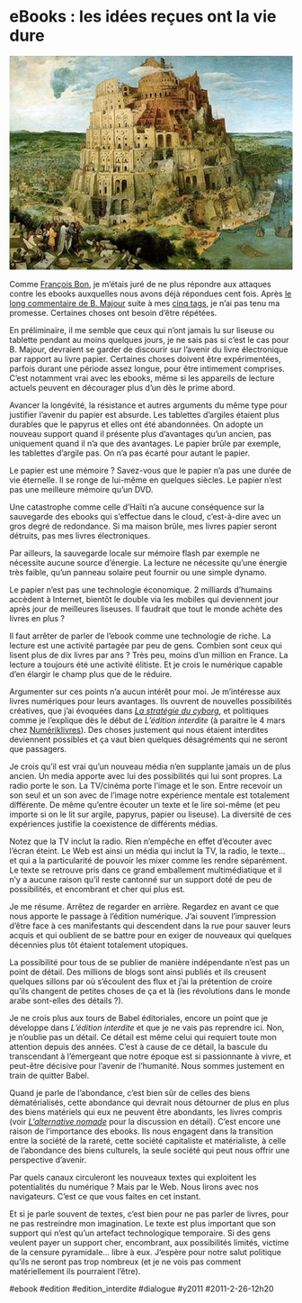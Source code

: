 # eBooks : les idées reçues ont la vie dure

![](_i/Babel-Bruegel1.webp)

Comme [François Bon](http://www.tierslivre.net/), je m’étais juré de ne plus répondre aux attaques contre les ebooks auxquelles nous avons déjà répondues cent fois. Après [le long commentaire de B. Majour](si-des-millions-de-personnes-imitent-alors-nous-changeons-le-monde/#comment-88726.md) suite à mes [cinq tags](si-des-millions-de-personnes-imitent-alors-nous-changeons-le-monde.md), je n’ai pas tenu ma promesse. Certaines choses ont besoin d’être répétées.

En préliminaire, il me semble que ceux qui n’ont jamais lu sur liseuse ou tablette pendant au moins quelques jours, je ne sais pas si c’est le cas pour B. Majour, devraient se garder de discourir sur l’avenir du livre électronique par rapport au livre papier. Certaines choses doivent être expérimentées, parfois durant une période assez longue, pour être intimement comprises. C’est notamment vrai avec les ebooks, même si les appareils de lecture actuels peuvent en décourager plus d’un dès le prime abord.

Avancer la longévité, la résistance et autres arguments du même type pour justifier l’avenir du papier est absurde. Les tablettes d’argiles étaient plus durables que le papyrus et elles ont été abandonnées. On adopte un nouveau support quand il présente plus d’avantages qu’un ancien, pas uniquement quand il n’a que des avantages. Le papier brûle par exemple, les tablettes d’argile pas. On n’a pas écarté pour autant le papier.

Le papier est une mémoire ? Savez-vous que le papier n’a pas une durée de vie éternelle. Il se ronge de lui-même en quelques siècles. Le papier n’est pas une meilleure mémoire qu’un DVD.

Une catastrophe comme celle d’Haïti n’a aucune conséquence sur la sauvegarde des ebooks qui s’effectue dans le cloud, c’est-à-dire avec un gros degré de redondance. Si ma maison brûle, mes livres papier seront détruits, pas mes livres électroniques.

Par ailleurs, la sauvegarde locale sur mémoire flash par exemple ne nécessite aucune source d’énergie. La lecture ne nécessite qu’une énergie très faible, qu’un panneau solaire peut fournir ou une simple dynamo.

Le papier n’est pas une technologie économique. 2 milliards d’humains accèdent à Internet, bientôt le double via les mobiles qui deviennent jour après jour de meilleures liseuses. Il faudrait que tout le monde achète des livres en plus ?

Il faut arrêter de parler de l’ebook comme une technologie de riche. La lecture est une activité partagée par peu de gens. Combien sont ceux qui lisent plus de dix livres par ans ? Très peu, moins d’un million en France. La lecture a toujours été une activité élitiste. Et je crois le numérique capable d’en élargir le champ plus que de le réduire.

Argumenter sur ces points n’a aucun intérêt pour moi. Je m’intéresse aux livres numériques pour leurs avantages. Ils ouvrent de nouvelles possibilités créatives, que j’ai évoquées dans *[La stratégie du cyborg](../../page/la-strategie-du-cyborg)*, et politiques comme je l’explique dès le début de *L’édition interdite* (à paraitre le 4 mars chez [Numériklivres](http://www.numeriklivres.com/)). Des choses justement qui nous étaient interdites deviennent possibles et ça vaut bien quelques désagréments qui ne seront que passagers.

Je crois qu’il est vrai qu’un nouveau média n’en supplante jamais un de plus ancien. Un media apporte avec lui des possibilités qui lui sont propres. La radio porte le son. La TV/cinéma porte l’image et le son. Entre recevoir un son seul et un son avec de l’image notre expérience mentale est totalement différente. De même qu’entre écouter un texte et le lire soi-même (et peu importe si on le lit sur argile, papyrus, papier ou liseuse). La diversité de ces expériences justifie la coexistence de différents médias.

Notez que la TV inclut la radio. Rien n’empêche en effet d’écouter avec l’écran éteint. Le Web est ainsi un média qui inclut la TV, la radio, le texte… et qui a la particularité de pouvoir les mixer comme les rendre séparément. Le texte se retrouve pris dans ce grand emballement multimédiatique et il n’y a aucune raison qu’il reste cantonné sur un support doté de peu de possibilités, et encombrant et cher qui plus est.

Je me résume. Arrêtez de regarder en arrière. Regardez en avant ce que nous apporte le passage à l’édition numérique. J’ai souvent l’impression d’être face à ces manifestants qui descendent dans la rue pour sauver leurs acquis et qui oublient de se battre pour en exiger de nouveaux qui quelques décennies plus tôt étaient totalement utopiques.

La possibilité pour tous de se publier de manière indépendante n’est pas un point de détail. Des millions de blogs sont ainsi publiés et ils creusent quelques sillons par où s’écoulent des flux et j’ai la prétention de croire qu’ils changent de petites choses de ça et là (les révolutions dans le monde arabe sont-elles des détails ?).

Je ne crois plus aux tours de Babel éditoriales, encore un point que je développe dans *L’édition interdite* et que je ne vais pas reprendre ici. Non, je n’oublie pas un détail. Ce détail est même celui qui requiert toute mon attention depuis des années. C’est à cause de ce détail, la bascule du transcendant à l’émergeant que notre époque est si passionnante à vivre, et peut-être décisive pour l’avenir de l’humanité. Nous sommes justement en train de quitter Babel.

Quand je parle de l’abondance, c’est bien sûr de celles des biens dématérialisés, cette abondance qui devrait nous détourner de plus en plus des biens matériels qui eux ne peuvent être abondants, les livres compris (voir *[L’alternative nomade](../../books/alternative-nomade.md)* pour la discussion en détail). C’est encore une raison de l’importance des ebooks. Ils nous engagent dans la transition entre la société de la rareté, cette société capitaliste et matérialiste, à celle de l’abondance des biens culturels, la seule société qui peut nous offrir une perspective d’avenir.

Par quels canaux circuleront les nouveaux textes qui exploitent les potentialités du numérique ? Mais par le Web. Nous lirons avec nos navigateurs. C’est ce que vous faites en cet instant.

Et si je parle souvent de textes, c’est bien pour ne pas parler de livres, pour ne pas restreindre mon imagination. Le texte est plus important que son support qui n’est qu’un artefact technologique temporaire. Si des gens veulent payer un support cher, encombrant, aux possibilités limités, victime de la censure pyramidale... libre à eux. J’espère pour notre salut politique qu’ils ne seront pas trop nombreux (et je ne vois pas comment matériellement ils pourraient l’être).

#ebook #edition #edition_interdite #dialogue #y2011 #2011-2-26-12h20
